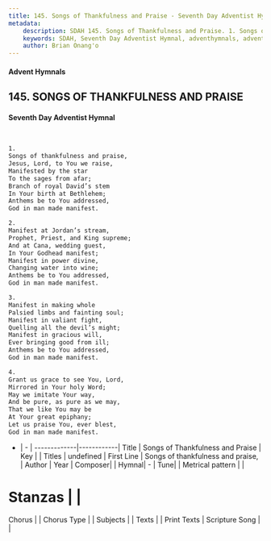```yaml
---
title: 145. Songs of Thankfulness and Praise - Seventh Day Adventist Hymnal
metadata:
    description: SDAH 145. Songs of Thankfulness and Praise. 1. Songs of thankfulness and praise, Jesus, Lord, to You we raise, Manifested by the star To the sages from afar; Branch of royal David’s stem In Your birth at Bethlehem; Anthems be to You addressed, God in man made manifest.
    keywords: SDAH, Seventh Day Adventist Hymnal, adventhymnals, advent hymnals, Songs of Thankfulness and Praise, Songs of thankfulness and praise, 
    author: Brian Onang'o
---
```


#### Advent Hymnals
## 145. SONGS OF THANKFULNESS AND PRAISE
#### Seventh Day Adventist Hymnal

```txt


1.
Songs of thankfulness and praise,
Jesus, Lord, to You we raise,
Manifested by the star
To the sages from afar;
Branch of royal David’s stem
In Your birth at Bethlehem;
Anthems be to You addressed,
God in man made manifest.

2.
Manifest at Jordan’s stream,
Prophet, Priest, and King supreme;
And at Cana, wedding guest,
In Your Godhead manifest;
Manifest in power divine,
Changing water into wine;
Anthems be to You addressed,
God in man made manifest.

3.
Manifest in making whole
Palsied limbs and fainting soul;
Manifest in valiant fight,
Quelling all the devil’s might;
Manifest in gracious will,
Ever bringing good from ill;
Anthems be to You addressed,
God in man made manifest.

4.
Grant us grace to see You, Lord,
Mirrored in Your holy Word;
May we imitate Your way,
And be pure, as pure as we may,
That we like You may be
At Your great epiphany;
Let us praise You, ever blest,
God in man made manifest.


```

- |   -  |
-------------|------------|
Title | Songs of Thankfulness and Praise |
Key |  |
Titles | undefined |
First Line | Songs of thankfulness and praise, |
Author | 
Year | 
Composer|  |
Hymnal|  - |
Tune|  |
Metrical pattern | |
# Stanzas |  |
Chorus |  |
Chorus Type |  |
Subjects |  |
Texts |  |
Print Texts | 
Scripture Song |  |
  
